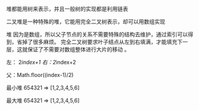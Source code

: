 堆都能用树来表示，并且一般树的实现都是利用链表

二叉堆是一种特殊的堆，它能用完全二叉树表示，却可以用数组实现

堆
因为是数组，所以父子节点的关系不需要特殊的结构去维护，通过索引可以得到，省掉了很多麻烦。
完全二叉树要求叶子结点从左到右填满，才能填充下一层，这就保证了不需要对数组整体进行大片的移动
。

左： 2*index+1
右：2*index+2

父：Math.floor((index-1)/2)

最小堆
654321 => [1,2,3,4,5,6]


最大堆
654321 => [1,2,3,4,5,6]
